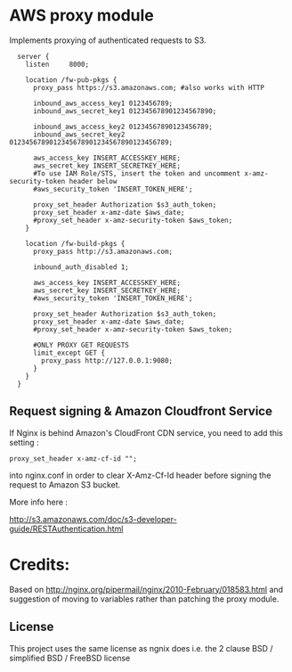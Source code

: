 AWS proxy module
================

Implements proxying of authenticated requests to S3.

```nginx
  server {
    listen     8000;

    location /fw-pub-pkgs {
      proxy_pass https://s3.amazonaws.com; #also works with HTTP

      inbound_aws_access_key1 0123456789;
      inbound_aws_secret_key1 012345678901234567890;

      inbound_aws_access_key2 01234567890123456789;
      inbound_aws_secret_key2 0123456789012345678901234567890123456789;

      aws_access_key INSERT_ACCESSKEY_HERE;
      aws_secret_key INSERT_SECRETKEY_HERE;
      #To use IAM Role/STS, insert the token and uncomment x-amz-security-token header below
      #aws_security_token 'INSERT_TOKEN_HERE';

      proxy_set_header Authorization $s3_auth_token;
      proxy_set_header x-amz-date $aws_date;
      #proxy_set_header x-amz-security-token $aws_token;
    }

    location /fw-build-pkgs {
      proxy_pass http://s3.amazonaws.com;

      inbound_auth_disabled 1;

      aws_access_key INSERT_ACCESSKEY_HERE;
      aws_secret_key INSERT_SECRETKEY_HERE;
      #aws_security_token 'INSERT_TOKEN_HERE';

      proxy_set_header Authorization $s3_auth_token;
      proxy_set_header x-amz-date $aws_date;
      #proxy_set_header x-amz-security-token $aws_token;

      #ONLY PROXY GET REQUESTS
      limit_except GET {
        proxy_pass http://127.0.0.1:9080;
      }
    }
  }
```



Request signing & Amazon Cloudfront Service
-------------------------------------------


If Nginx is behind Amazon's CloudFront CDN service, you need to add this setting : 

```nginx
proxy_set_header x-amz-cf-id "";
```

into nginx.conf in order to clear X-Amz-Cf-Id header before signing the request to Amazon S3 bucket.


More info here : 

http://s3.amazonaws.com/doc/s3-developer-guide/RESTAuthentication.html


Credits:
========
Based on http://nginx.org/pipermail/nginx/2010-February/018583.html and suggestion of moving to variables rather than patching the proxy module.

License
-------
This project uses the same license as ngnix does i.e. the 2 clause BSD / simplified BSD / FreeBSD license
